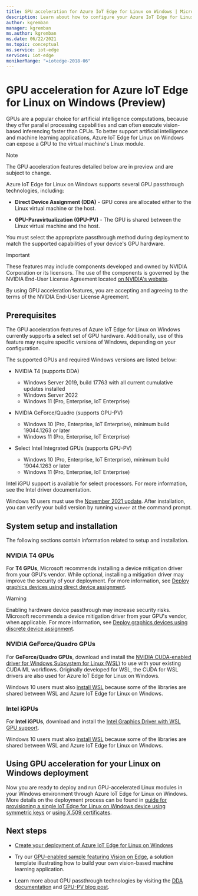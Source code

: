 ```yaml
---
title: GPU acceleration for Azure IoT Edge for Linux on Windows | Microsoft Docs
description: Learn about how to configure your Azure IoT Edge for Linux on Windows virtual machines to use host device GPUs.
author: kgremban
manager: kgremban
ms.author: kgremban
ms.date: 06/22/2021
ms.topic: conceptual
ms.service: iot-edge
services: iot-edge
monikerRange: "=iotedge-2018-06"
---
```


# GPU acceleration for Azure IoT Edge for Linux on Windows (Preview)

GPUs are a popular choice for artificial intelligence computations, because they offer parallel processing capabilities and can often execute vision-based inferencing faster than CPUs. To better support artificial intelligence and machine learning applications, Azure IoT Edge for Linux on Windows can expose a GPU to the virtual machine's Linux module.

> [!NOTE]
> The GPU acceleration features detailed below are in preview and are subject to change.

Azure IoT Edge for Linux on Windows supports several GPU passthrough technologies, including:

* **Direct Device Assignment (DDA)** - GPU cores are allocated either to the Linux virtual machine or the host.

* **GPU-Paravirtualization (GPU-PV)** - The GPU is shared between the Linux virtual machine and the host.

You must select the appropriate passthrough method during deployment to match the supported capabilities of your device's GPU hardware.

> [!IMPORTANT]
> These features may include components developed and owned by NVIDIA Corporation or its licensors. The use of the components is governed by the NVIDIA End-User License Agreement located [on NVIDIA's website](https://www.nvidia.com/content/DriverDownload-March2009/licence.php?lang=us).
>
> By using GPU acceleration features, you are accepting and agreeing to the terms of the NVIDIA End-User License Agreement.

## Prerequisites

The GPU acceleration features of Azure IoT Edge for Linux on Windows currently supports a select set of GPU hardware. Additionally, use of this feature may require specific versions of Windows, depending on your configuration.

The supported GPUs and required Windows versions are listed below:

* NVIDIA T4 (supports DDA)

  * Windows Server 2019, build 17763 with all current cumulative updates installed
  * Windows Server 2022
  * Windows 11 (Pro, Enterprise, IoT Enterprise)

* NVIDIA GeForce/Quadro (supports GPU-PV)

  * Windows 10 (Pro, Enterprise, IoT Enterprise), minimum build 19044.1263 or later
  * Windows 11 (Pro, Enterprise, IoT Enterprise)

* Select Intel Integrated GPUs (supports GPU-PV)

  * Windows 10 (Pro, Enterprise, IoT Enterprise), minimum build 19044.1263 or later
  * Windows 11 (Pro, Enterprise, IoT Enterprise)

Intel iGPU support is available for select processors. For more information, see the Intel driver documentation.

Windows 10 users must use the [November 2021 update](https://blogs.windows.com/windowsexperience/2021/11/16/how-to-get-the-windows-10-november-2021-update/). After installation, you can verify your build version by running `winver` at the command prompt.

## System setup and installation

The following sections contain information related to setup and installation.

### NVIDIA T4 GPUs

For **T4 GPUs**, Microsoft recommends installing a device mitigation driver from your GPU's vendor. While optional, installing a mitigation driver may improve the security of your deployment. For more information, see [Deploy graphics devices using direct device assignment](/windows-server/virtualization/hyper-v/deploy/deploying-graphics-devices-using-dda#optional---install-the-partitioning-driver).

> [!WARNING]
> Enabling hardware device passthrough may increase security risks. Microsoft recommends a device mitigation driver from your GPU's vendor, when applicable. For more information, see [Deploy graphics devices using discrete device assignment](/windows-server/virtualization/hyper-v/deploy/deploying-graphics-devices-using-dda).

### NVIDIA GeForce/Quadro GPUs

For **GeForce/Quadro GPUs**, download and install the [NVIDIA CUDA-enabled driver for Windows Subsystem for Linux (WSL)](https://developer.nvidia.com/cuda/wsl) to use with your existing CUDA ML workflows. Originally developed for WSL, the CUDA for WSL drivers are also used for Azure IoT Edge for Linux on Windows.

Windows 10 users must also [install WSL](/windows/wsl/install) because some of the libraries are shared between WSL and Azure IoT Edge for Linux on Windows. 

### Intel iGPUs

For **Intel iGPUs**, download and install the [Intel Graphics Driver with WSL GPU support](https://www.intel.com/content/www/us/en/download-center/home.html?wapkw=quicklink:download-center).

Windows 10 users must also [install WSL](/windows/wsl/install) because some of the libraries are shared between WSL and Azure IoT Edge for Linux on Windows. 

## Using GPU acceleration for your Linux on Windows deployment

Now you are ready to deploy and run GPU-accelerated Linux modules in your Windows environment through Azure IoT Edge for Linux on Windows. More details on the deployment process can be found in [guide for provisioning a single IoT Edge for Linux on Windows device using symmetric keys](how-to-provision-single-device-linux-on-windows-symmetric.md) or [using X.509 certificates](how-to-provision-single-device-linux-on-windows-x509.md).

## Next steps

* [Create your deployment of Azure IoT Edge for Linux on Windows](how-to-install-iot-edge-on-windows.md)

* Try our [GPU-enabled sample featuring Vision on Edge](https://github.com/Azure-Samples/azure-intelligent-edge-patterns/blob/master/factory-ai-vision/Tutorial/Eflow.md), a solution template illustrating how to build your own vision-based machine learning application.

* Learn more about GPU passthrough technologies by visiting the [DDA documentation](/windows-server/virtualization/hyper-v/plan/plan-for-gpu-acceleration-in-windows-server#discrete-device-assignment-dda) and [GPU-PV blog post](https://devblogs.microsoft.com/directx/directx-heart-linux/#gpu-virtualization).
